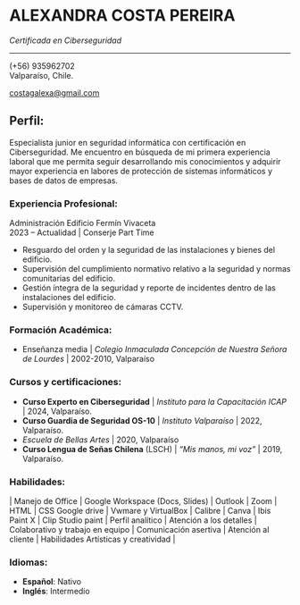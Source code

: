 # **ALEXANDRA COSTA PEREIRA** 
*Certificada en Ciberseguridad*

---

(+56) 935962702  
Valparaíso, Chile.

costagalexa@gmail.com 
 
## Perfil:  
Especialista junior en seguridad informática con certificación en Ciberseguridad.
Me encuentro en búsqueda de mi primera experiencia laboral que me permita seguir desarrollando mis 
conocimientos y adquirir mayor experiencia en labores de protección de sistemas informáticos y 
bases de datos de empresas.
 
### Experiencia Profesional:   
Administración Edificio Fermín Vivaceta  
2023 – Actualidad | Conserje Part Time
- Resguardo del orden y la seguridad de las instalaciones y bienes del edificio.
- Supervisión del cumplimiento normativo relativo a la seguridad y normas comunitarias del edificio.
- Gestión íntegra de la seguridad y reporte de incidentes dentro de las instalaciones del edificio.  
- Supervisión y monitoreo de cámaras CCTV.

### Formación Académica:  
- Enseñanza media | *Colegio Inmaculada Concepción de Nuestra Señora de Lourdes* | 
2002-2010, Valparaíso 
 
### Cursos y certificaciones:   
- **Curso Experto en Ciberseguridad** | *Instituto para la Capacitación ICAP* | 2024, Valparaíso.  
- **Curso Guardia de Seguridad OS-10** | *Instituto Valparaíso* | 2022, Valparaíso.  
- *Escuela de Bellas Artes* | 2020, Valparaíso
- **Curso Lengua de Señas Chilena** (LSCH) | *“Mis manos, mi voz”* | 2019, Valparaíso.  
 
### Habilidades:  
| Manejo de Office | Google Workspace (Docs, Slides) | Outlook | Zoom | HTML | CSS
Google drive | Vwmare y VirtualBox | Calibre | Canva | Ibis Paint X | Clip Studio paint |
Perfil analítico | Atención a los detalles | Colaborativo y trabajo en equipo |
Comunicación asertiva | Atención al cliente | Habilidades Artísticas y creatividad |
 
### Idiomas: 
 
- **Español**: Nativo 
- **Inglés**: Intermedio
